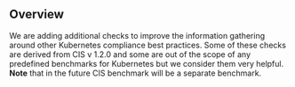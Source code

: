 ## Overview

We are adding additional checks to improve the information gathering around other Kubernetes compliance best practices. Some of these checks are derived from CIS v 1.2.0 and some are out of the scope of any predefined benchmarks for Kubernetes but we consider them very helpful. **Note** that in the future CIS benchmark will be a separate benchmark.